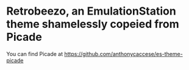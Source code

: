 # Retrobeezo, an EmulationStation theme shamelessly copeied from Picade

You can find Picade at https://github.com/anthonycaccese/es-theme-picade
